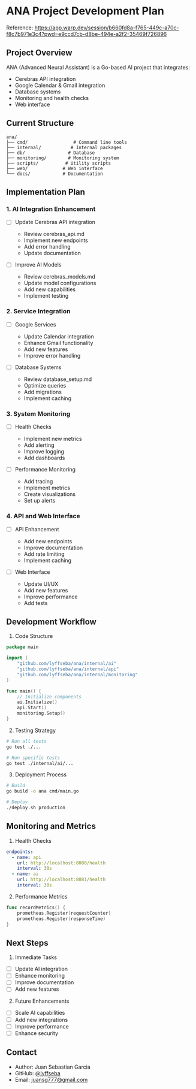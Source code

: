 # ANA Project Development Plan
Reference: https://app.warp.dev/session/b660fd8a-f765-449c-a70c-f8c7b971e3c4?pwd=e9ccd7cb-d8be-494e-a2f2-35469f726896

## Project Overview
ANA (Advanced Neural Assistant) is a Go-based AI project that integrates:
- Cerebras API integration
- Google Calendar & Gmail integration
- Database systems
- Monitoring and health checks
- Web interface

## Current Structure
```
ana/
├── cmd/                 # Command line tools
├── internal/           # Internal packages
├── db/                # Database
├── monitoring/        # Monitoring system
├── scripts/          # Utility scripts
├── web/             # Web interface
└── docs/            # Documentation
```

## Implementation Plan

### 1. AI Integration Enhancement
- [ ] Update Cerebras API integration
  - Review cerebras_api.md
  - Implement new endpoints
  - Add error handling
  - Update documentation

- [ ] Improve AI Models
  - Review cerebras_models.md
  - Update model configurations
  - Add new capabilities
  - Implement testing

### 2. Service Integration
- [ ] Google Services
  - Update Calendar integration
  - Enhance Gmail functionality
  - Add new features
  - Improve error handling

- [ ] Database Systems
  - Review database_setup.md
  - Optimize queries
  - Add migrations
  - Implement caching

### 3. System Monitoring
- [ ] Health Checks
  - Implement new metrics
  - Add alerting
  - Improve logging
  - Add dashboards

- [ ] Performance Monitoring
  - Add tracing
  - Implement metrics
  - Create visualizations
  - Set up alerts

### 4. API and Web Interface
- [ ] API Enhancement
  - Add new endpoints
  - Improve documentation
  - Add rate limiting
  - Implement caching

- [ ] Web Interface
  - Update UI/UX
  - Add new features
  - Improve performance
  - Add tests

## Development Workflow

1. Code Structure
```go
package main

import (
    "github.com/lyffseba/ana/internal/ai"
    "github.com/lyffseba/ana/internal/api"
    "github.com/lyffseba/ana/internal/monitoring"
)

func main() {
    // Initialize components
    ai.Initialize()
    api.Start()
    monitoring.Setup()
}
```

2. Testing Strategy
```bash
# Run all tests
go test ./...

# Run specific tests
go test ./internal/ai/...
```

3. Deployment Process
```bash
# Build
go build -o ana cmd/main.go

# Deploy
./deploy.sh production
```

## Monitoring and Metrics

1. Health Checks
```yaml
endpoints:
  - name: api
    url: http://localhost:8080/health
    interval: 30s
  - name: ai
    url: http://localhost:8081/health
    interval: 30s
```

2. Performance Metrics
```go
func recordMetrics() {
    prometheus.Register(requestCounter)
    prometheus.Register(responseTime)
}
```

## Next Steps

1. Immediate Tasks
- [ ] Update AI integration
- [ ] Enhance monitoring
- [ ] Improve documentation
- [ ] Add new features

2. Future Enhancements
- [ ] Scale AI capabilities
- [ ] Add new integrations
- [ ] Improve performance
- [ ] Enhance security

## Contact

- Author: Juan Sebastian Garcia
- GitHub: [@lyffseba](https://github.com/lyffseba)
- Email: juansg777@gmail.com
